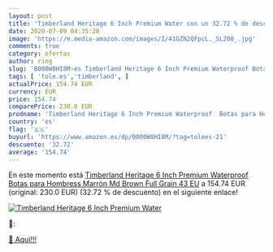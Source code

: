 ```yaml
---
layout: post
title: 'Timberland Heritage 6 Inch Premium Water con un 32.72 % de descuento'
date: 2020-07-09 04:35:28
image: 'https://m.media-amazon.com/images/I/41GZN2QFpcL._SL200_.jpg'
comments: true
category: ofertas
author: ring
slug: 'B000W8HI8M-es Timberland Heritage 6 Inch Premium Waterproof Botas para...'
tags: [ 'tole.es','timberland', ]
actualPrice: 154.74 EUR
currency: EUR
price: 154.74
comparePrice: 230.0 EUR
prodname: 'Timberland Heritage 6 Inch Premium Waterproof  Botas para Hombress  Marrón  Md Brown Full Grain   43 EU'
country: 'es'
flag: '🇪🇸'
buyurl: 'https://www.amazon.es/dp/B000W8HI8M/?tag=tolees-21'
descuento: '32.72'
average: '154.74'
---
```


En este momento está [Timberland Heritage 6 Inch Premium Waterproof  Botas para Hombress  Marrón  Md Brown Full Grain   43 EU](https://www.amazon.es/dp/B000W8HI8M/?tag=tolees-21) a 154.74 EUR (original: 230.0 EUR) (32.72 %  de descuento) en el siguiente enlace!

[![Timberland Heritage 6 Inch Premium Water](https://m.media-amazon.com/images/I/41GZN2QFpcL._SL200_.jpg)](https://www.amazon.es/dp/B000W8HI8M/?tag=tolees-21)

🔎:


[🛒 Aquí!!!](https://www.amazon.es/dp/B000W8HI8M/?tag=tolees-21)

